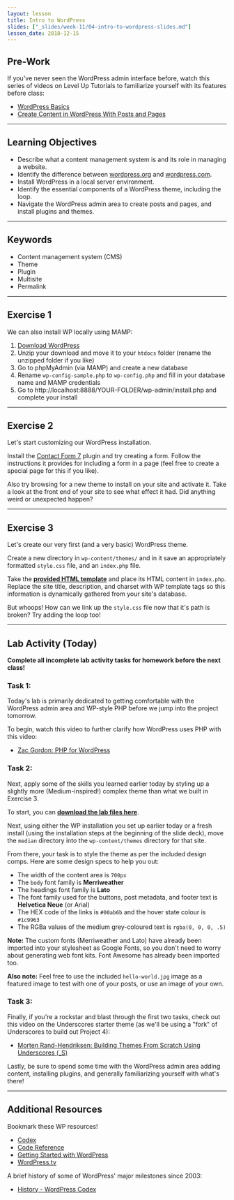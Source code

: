 ```yaml
---
layout: lesson
title: Intro to WordPress
slides: ["_slides/week-11/04-intro-to-wordpress-slides.md"]
lesson_date: 2018-12-15
---
```


## Pre-Work

If you've never seen the WordPress admin interface before, watch this series of videos on Level Up Tutorials to familiarize yourself with its features before class:

- [WordPress Basics](https://leveluptutorials.com/tutorials/wordpress-basics/series-introduction)
- [Create Content in WordPress With Posts and Pages
  ](https://code.tutsplus.com/courses/create-content-in-wordpress-with-posts-and-pages)

---

## Learning Objectives

- Describe what a content management system is and its role in managing a website.
- Identify the difference between [wordpress.org](https://wordpress.org/) and [wordpress.com](https://wordpress.com/).
- Install WordPress in a local server environment.
- Identify the essential components of a WordPress theme, including the loop.
- Navigate the WordPress admin area to create posts and pages, and install plugins and themes.

---

## Keywords

- Content management system (CMS)
- Theme
- Plugin
- Multisite
- Permalink

---

## Exercise 1

We can also install WP locally using MAMP:

1. [Download WordPress](https://wordpress.org/download/)
2. Unzip your download and move it to your `htdocs` folder (rename the unzipped folder if you like)
3. Go to phpMyAdmin (via MAMP) and create a new database
4. Rename `wp-config-sample.php` to `wp-config.php` and fill in your database name and MAMP credentials
5. Go to http://localhost:8888/YOUR-FOLDER/wp-admin/install.php and complete your install

---

## Exercise 2

Let's start customizing our WordPress installation.

Install the [Contact Form 7](https://wordpress.org/plugins/contact-form-7/) plugin and try creating a form. Follow the instructions it provides for including a form in a page (feel free to create a special page for this if you like).

Also try browsing for a new theme to install on your site and activate it. Take a look at the front end of your site to see what effect it had. Did anything weird or unexpected happen?

---

## Exercise 3

Let's create our very first (and a very basic) WordPress theme.

Create a new directory in `wp-content/themes/` and in it save an appropriately formatted `style.css` file, and an `index.php` file.

Take the **[provided HTML template](/public/files/exercises/wp-first-theme.zip)** and place its HTML content in `index.php`. Replace the site title, description, and charset with WP template tags so this information is dynamically gathered from your site's database.

But whoops! How can we link up the `style.css` file now that it's path is broken? Try adding the loop too!

---

## Lab Activity (Today)

**Complete all incomplete lab activity tasks for homework before the next class!**

### Task 1:

Today's lab is primarily dedicated to getting comfortable with the WordPress admin area and WP-style PHP before we jump into the project tomorrow.

To begin, watch this video to further clarify how WordPress uses PHP with this video:

- [Zac Gordon: PHP for WordPress](http://wordpress.tv/2015/09/20/zac-gordon-php-for-wordpress/)

### Task 2:

Next, apply some of the skills you learned earlier today by styling up a slightly more (Medium-inspired!) complex theme than what we built in Exercise 3.

To start, you can **[download the lab files here](/public/files/labs/wp-theme-lab.zip)**.

Next, using either the WP installation you set up earlier today or a fresh install (using the installation steps at the beginning of the slide deck), move the `median` directory into the `wp-content/themes` directory for that site.

From there, your task is to style the theme as per the included design comps. Here are some design specs to help you out:

- The width of the content area is `700px`
- The `body` font family is **Merriweather**
- The headings font family is **Lato**
- The font family used for the buttons, post metadata, and footer text is **Helvetica Neue** (or Arial)
- The HEX code of the links is `#00ab6b` and the hover state colour is `#1c9963`
- The RGBa values of the medium grey-coloured text is `rgba(0, 0, 0, .5)`

**Note:** The custom fonts (Merriweather and Lato) have already been imported into your stylesheet as Google Fonts, so you don't need to worry about generating web font kits. Font Awesome has already been imported too.

**Also note:** Feel free to use the included `hello-world.jpg` image as a featured image to test with one of your posts, or use an image of your own.

### Task 3:

Finally, if you're a rockstar and blast through the first two tasks, check out this video on the Underscores starter theme (as we'll be using a "fork" of Underscores to build out Project 4):

- [Morten Rand-Hendriksen: Building Themes From Scratch Using Underscores (\_S)](http://wordpress.tv/2015/06/09/morten-rand-hendriksen-building-themes-from-scratch-using-underscores-_s/)

Lastly, be sure to spend some time with the WordPress admin area adding content, installing plugins, and generally familiarizing yourself with what's there!

---

## Additional Resources

Bookmark these WP resources!

- [Codex](https://codex.wordpress.org/)
- [Code Reference](https://developer.wordpress.org/reference/)
- [Getting Started with WordPress](https://codex.wordpress.org/Getting_Started_with_WordPress)
- [WordPress.tv](http://wordpress.tv/)

A brief history of some of WordPress' major milestones since 2003:

- [History - WordPress Codex](https://codex.wordpress.org/History)

